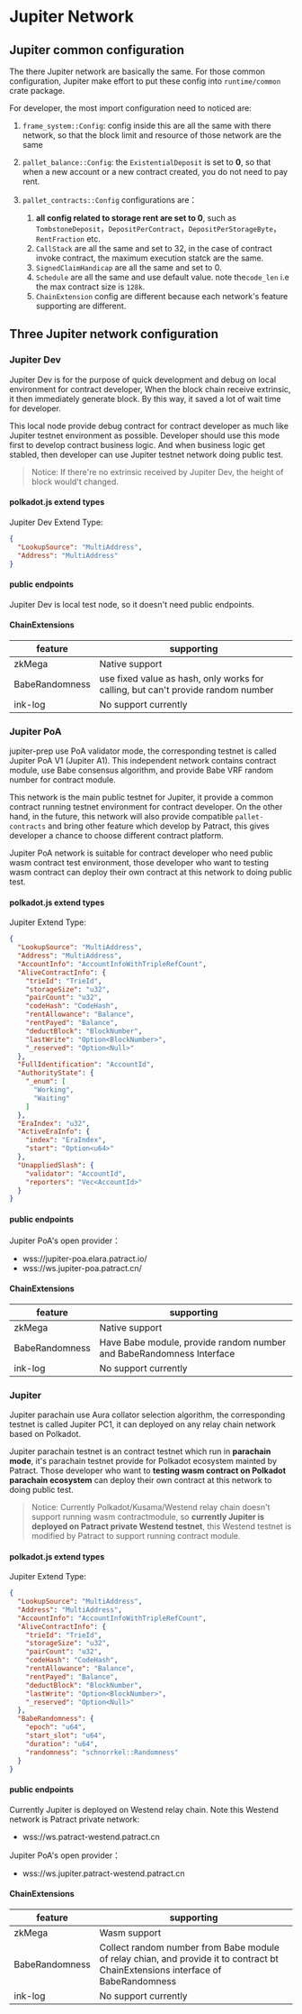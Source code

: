 # Jupiter Network

## Jupiter common configuration

The there Jupiter network are basically the same. For those common configuration, Jupiter make effort to put these config into `runtime/common` crate package.

For developer, the most import configuration need to noticed are:

1. `frame_system::Config`: config inside this are all the same with there network, so that the block limit and resource of those network are the same
2. `pallet_balance::Config`: the `ExistentialDeposit` is set to **0**, so that when a new account or a new contract created, you do not need to pay rent.
3. `pallet_contracts::Config` configurations are：

    1. **all config related to storage rent are set to 0**, such as `TombstoneDeposit`，`DepositPerContract`，`DepositPerStorageByte`，`RentFraction` etc.
    2. `CallStack` are all the same and set to 32, in the case of contract invoke contract, the maximum execution statck are the same.
    3. `SignedClaimHandicap` are all the same and set to 0.
    4. `Schedule` are all the same and use default value. note the`code_len` i.e the max contract size is `128k`.
    5. `ChainExtension` config are different because each network's feature supporting are different.

## Three Jupiter network configuration

### Jupiter Dev

Jupiter Dev is for the purpose of quick development and debug on local environment for contract developer, When the block chain receive extrinsic, it then immediately generate block. By this way, it saved a lot of wait time for developer. 

This local node provide debug contract for contract developer as much like Jupiter testnet environment as possible. Developer should use this mode first to develop contract business logic. And when business logic get stabled, then developer can use Jupiter testnet network doing public test.

> Notice: If there're no extrinsic received by Jupiter Dev, the height of block would't changed.

#### polkadot.js extend types

Jupiter Dev Extend Type: 

```json
{
  "LookupSource": "MultiAddress",
  "Address": "MultiAddress"
}
```

#### public endpoints

Jupiter Dev is local test node, so it doesn't need public endpoints.

#### ChainExtensions

| feature        | supporting                                                                       |
| -------------- | -------------------------------------------------------------------------------- |
| zkMega         | Native support                                                                   |
| BabeRandomness | use fixed value as hash, only works for calling, but can't provide random number |
| ink-log        | No support currently                                                             |

### Jupiter PoA

jupiter-prep use PoA validator mode, the corresponding testnet is called Jupiter PoA V1 (Jupiter A1). This independent network contains contract module, use Babe consensus algorithm, and provide Babe VRF random number for contract module.

This network is the main public testnet for Jupiter, it provide a common contract running testnet environment for contract developer. On the other hand, in the future, this network will also provide compatible `pallet-contracts` and bring other feature which develop by Patract, this gives developer a chance to choose different contract platform.

Jupiter PoA network is suitable for contract developer who need public wasm contract test environment, those developer who want to testing wasm contract can deploy their own contract at this network to doing public test.

#### polkadot.js extend types

Jupiter Extend Type:

```json
{
  "LookupSource": "MultiAddress",
  "Address": "MultiAddress",
  "AccountInfo": "AccountInfoWithTripleRefCount",
  "AliveContractInfo": {
    "trieId": "TrieId",
    "storageSize": "u32",
    "pairCount": "u32",
    "codeHash": "CodeHash",
    "rentAllowance": "Balance",
    "rentPayed": "Balance",
    "deductBlock": "BlockNumber",
    "lastWrite": "Option<BlockNumber>",
    "_reserved": "Option<Null>"
  },
  "FullIdentification": "AccountId",
  "AuthorityState": {
    "_enum": [
      "Working",
      "Waiting"
    ]
  },
  "EraIndex": "u32",
  "ActiveEraInfo": {
    "index": "EraIndex",
    "start": "Option<u64>"
  },
  "UnappliedSlash": {
    "validator": "AccountId",
    "reporters": "Vec<AccountId>"
  }
}
```

#### public endpoints

Jupiter PoA's open provider：

- wss://jupiter-poa.elara.patract.io/
- wss://ws.jupiter-poa.patract.cn/

#### ChainExtensions

| feature        | supporting                                                           |
| -------------- | ---------------------------------------------------------------------|
| zkMega         | Native support                                                       |
| BabeRandomness | Have Babe module, provide random number and BabeRandomness Interface |
| ink-log        | No support currently                                                 |

### Jupiter

Jupiter parachain use Aura collator selection algorithm, the corresponding testnet is called Jupiter PC1, it can deployed on any relay chain network based on Polkadot.

Jupiter parachain testnet is an contract testnet which run in **parachain mode**, it's parachain testnet provide for Polkadot ecosystem mainted by Patract. Those developer who want to **testing wasm contract on Polkadot parachain ecosystem** can deploy their own contract at this network to doing public test.

> Notice: Currently Polkadot/Kusama/Westend relay chain doesn't support running wasm contractmodule, so **currently Jupiter is deployed on Patract private Westend testnet**, this Westend testnet is modified by Patract to support running contract module.

#### polkadot.js extend types

Jupiter Extend Type:

```json
{
  "LookupSource": "MultiAddress",
  "Address": "MultiAddress",
  "AccountInfo": "AccountInfoWithTripleRefCount",
  "AliveContractInfo": {
    "trieId": "TrieId",
    "storageSize": "u32",
    "pairCount": "u32",
    "codeHash": "CodeHash",
    "rentAllowance": "Balance",
    "rentPayed": "Balance",
    "deductBlock": "BlockNumber",
    "lastWrite": "Option<BlockNumber>",
    "_reserved": "Option<Null>"
  },
  "BabeRandomness": {
    "epoch": "u64",
    "start_slot": "u64",
    "duration": "u64",
    "randomness": "schnorrkel::Randomness"
  }
}
```

#### public endpoints

Currently Jupiter is deployed on Westend relay chain. Note this Westend network is Patract private network:

- wss://ws.patract-westend.patract.cn

Jupiter PoA's open provider：

- wss://ws.jupiter.patract-westend.patract.cn

#### ChainExtensions

| feature        | supporting                                                                                                                       |
| -------------- | -------------------------------------------------------------------------------------------------------------------------------- |
| zkMega         | Wasm support                                                                                                                     |
| BabeRandomness | Collect random number from Babe module of relay chian, and provide it to contract bt ChainExtensions interface of BabeRandomness |
| ink-log        | No support currently                                                                                                             |
